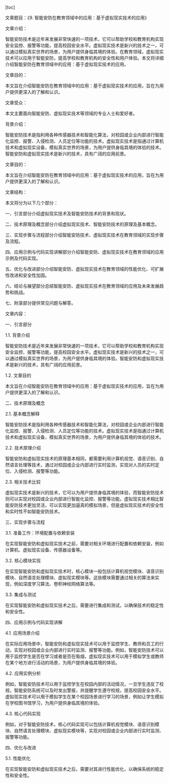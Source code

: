 
[toc]                    
                
                
文章题目：《9. 智能安防在教育领域中的应用：基于虚拟现实技术的应用》

文章介绍：

智能安防技术是近年来发展非常快速的一项技术，它可以帮助学校和教育机构实现安全监控、报警等功能，提高校园安全水平。虚拟现实技术是新兴的技术之一，可以通过模拟真实世界的场景，为用户提供身临其境的体验。在教育领域，虚拟现实技术可以应用于智能安防，提高学校和教育机构的安全性和用户体验。本文将详细介绍智能安防在教育领域中的应用：基于虚拟现实技术的应用。

文章目的：

本文旨在介绍智能安防在教育领域中的应用：基于虚拟现实技术的应用，旨在为用户提供更深入的了解和认识。

文章受众：

本文主要面向智能安防、虚拟现实技术等领域的专业人士和爱好者。

背景介绍：

智能安防技术是指利用各种传感器技术和智能化算法，对校园或企业内部进行智能化监控、报警、入侵检测、人员定位等功能的技术。虚拟现实技术是指通过计算机技术和虚拟现实设备，模拟真实世界的场景，为用户提供身临其境的体验的技术。智能安防和虚拟现实技术是新兴的技术，具有广阔的应用前景。

文章目的：

本文旨在介绍智能安防在教育领域中的应用：基于虚拟现实技术的应用，旨在为用户提供更深入的了解和认识。

文章结构：

本文将分为以下几个部分：

一、引言部分介绍虚拟现实技术及智能安防技术的背景和现状。

二、技术原理及概念部分介绍虚拟现实技术、智能安防技术的原理及基本概念。

三、实现步骤与流程部分介绍智能安防技术、虚拟现实技术在教育领域的实现步骤及流程。

四、应用示例与代码实现讲解部分介绍智能安防、虚拟现实技术在教育领域的应用示例及代码实现。

五、优化与改进部分介绍智能安防、虚拟现实技术在教育领域的性能优化、可扩展性改进和安全性加固。

六、结论与展望部分总结智能安防、虚拟现实技术在教育领域的应用及未来发展趋势和挑战。

七、附录部分提供常见问题与解答。

文章内容：

一、引言部分

1.1. 背景介绍

智能安防技术是近年来发展非常快速的一项技术，它可以帮助学校和教育机构实现安全监控、报警等功能，提高校园安全水平。虚拟现实技术是新兴的技术之一，可以通过模拟真实世界的场景，为用户提供身临其境的体验。智能安防和虚拟现实技术是新兴的技术，具有广阔的应用前景。

1.2. 文章目的

本文旨在介绍智能安防在教育领域中的应用：基于虚拟现实技术的应用，旨在为用户提供更深入的了解和认识。

二、技术原理及概念

2.1. 基本概念解释

智能安防技术是指利用各种传感器技术和智能化算法，对校园或企业内部进行智能化监控、报警、入侵检测、人员定位等功能的技术。虚拟现实技术是指通过计算机技术和虚拟现实设备，模拟真实世界的场景，为用户提供身临其境的体验的技术。

2.2. 技术原理介绍

智能安防和虚拟现实技术的原理基本相同，都需要利用计算机视觉、语音识别、自然语言处理等技术，通过对校园或企业内部进行实时监测，实现对人员的实时定位、入侵检测、报警等功能。

2.3. 相关技术比较

虚拟现实技术是新兴的技术，它可以为用户提供身临其境的体验，而智能安防技术则可以实现对校园或企业内部进行智能化监控、报警等功能。虚拟现实技术相比智能安防技术更加灵活，可以实现更加逼真的模拟场景，但是虚拟现实技术的安全性和实时性不如智能安防技术。

三、实现步骤与流程

3.1. 准备工作：环境配置与依赖安装

在实现智能安防和虚拟现实技术之前，需要对相关环境进行配置和依赖安装，例如计算机、虚拟现实设备、传感器设备等。

3.2. 核心模块实现

在实现智能安防和虚拟现实技术时，核心模块一般包括计算机视觉模块、语音识别模块、自然语言处理模块、虚拟现实模块等。这些模块需要通过相关的算法来实现，例如深度学习算法、卷积神经网络算法等。

3.3. 集成与测试

在实现智能安防和虚拟现实技术之后，需要进行集成和测试，以确保技术的稳定性和安全性。

四、应用示例与代码实现讲解

4.1. 应用场景介绍

在实际应用场景中，智能安防和虚拟现实技术可以用于监控学生、教师和员工的行动，实现对校园或企业内部进行实时监测、报警等功能。例如，智能安防技术可以用于监控学生是否在学习或者是否在吸烟，虚拟现实技术可以用于模拟学生或教师在某个地方进行活动的场景，为用户提供身临其境的体验。

4.2. 应用实例分析

例如，智能安防技术可以用于监控学生在校园内部的活动情况，一旦学生违反了校规，智能安防系统可以及时发出警报，并提醒学生遵守校规，提高校园安全水平。虚拟现实技术可以用于模拟学生在某个校园场景进行学习的场景，例如让学生模拟在学校图书馆学习，为用户提供身临其境的体验。

4.3. 核心代码实现

例如，对于智能安防技术，核心代码实现可以包括计算机视觉模块、语音识别模块、自然语言处理模块、虚拟现实模块等，实现对校园或企业内部进行实时监测、报警等功能。

四、优化与改进

5.1. 性能优化

在实现智能安防和虚拟现实技术之后，需要对其进行性能优化，以确保系统的稳定性和安全性。

